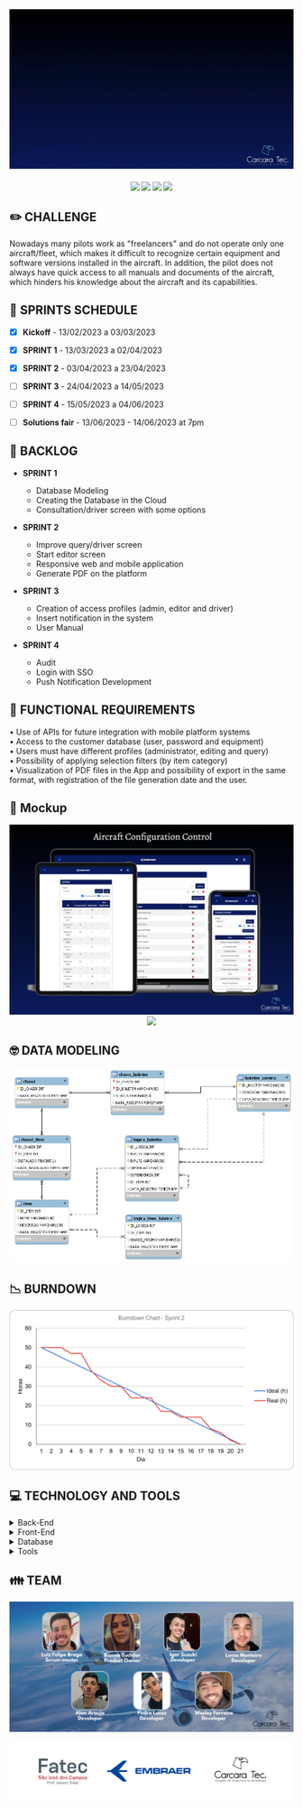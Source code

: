 <div align="center">
  <img src="https://github.com/CarcaraTec/Embraer/blob/636035078aec467e06fe8adb95ccd61343b47fad/Documents/images/Gif_acc.gif">
</div>

<h4 align="center"> 
 <a href="https://docs.oracle.com/en/java/"><img src = "https://img.shields.io/badge/java-%23ED8B00.svg?style=for-the-badge&logo=java&logoColor=white"/></a>
 <a href="https://spring.io/"><img src = "https://img.shields.io/badge/spring-%236DB33F.svg?style=for-the-badge&logo=spring&logoColor=white"/></a>
 <a href="https://vuejs.org/"><img src = "https://img.shields.io/badge/vuejs-%2335495e.svg?style=for-the-badge&logo=vuedotjs&logoColor=%234FC08D"/></a>
 <a href="https://www.oracle.com/br/"><img src = "https://img.shields.io/badge/Oracle-F80000?style=for-the-badge&logo=oracle&logoColor=black"/></a>
</h4>


## ✏️ **CHALLENGE**

Nowadays many pilots work as "freelancers" and do not operate only one aircraft/fleet, which makes it difficult to recognize certain equipment and software versions installed in the aircraft. In addition, the pilot does not always have quick access to all manuals and documents of the aircraft, which hinders his knowledge about the aircraft and its capabilities.

## 📅 **SPRINTS SCHEDULE**

- [x] **Kickoff** - 13/02/2023 a 03/03/2023

- [x] **SPRINT 1** - 13/03/2023 a 02/04/2023

- [x] **SPRINT 2** - 03/04/2023 a 23/04/2023

- [ ] **SPRINT 3** - 24/04/2023 a 14/05/2023

- [ ] **SPRINT 4** - 15/05/2023 a 04/06/2023

- [ ] **Solutions fair** - 13/06/2023 - 14/06/2023 at 7pm



## 🎯 **BACKLOG**

* **SPRINT 1**
    * Database Modeling
    * Creating the Database in the Cloud
    * Consultation/driver screen with some options    

* **SPRINT 2**
   * Improve query/driver screen
   * Start editor screen
   * Responsive web and mobile application
   * Generate PDF on the platform  

* **SPRINT 3**
  * Creation of access profiles (admin, editor and driver)
  * Insert notification in the system
  * User Manual

* **SPRINT 4**
  * Audit
  * Login with SSO
  * Push Notification Development

## 📔 **FUNCTIONAL REQUIREMENTS**

 • Use of APIs for future integration with mobile platform systems <br> 
 • Access to the customer database (user, password and equipment) <br> 
 •	Users must have different profiles (administrator, editing and query) <br> 
 •	Possibility of applying selection filters (by item category) <br> 
 •	Visualization of PDF files in the App and possibility of export in the same format, with registration of the file generation date and the user. <br>


## 🎥 **Mockup**

<div align="center">
  <img src="https://github.com/CarcaraTec/Embraer/blob/636035078aec467e06fe8adb95ccd61343b47fad/Documents/images/mockup3%202.PNG">
  <img src="https://github.com/CarcaraTec/Embraer/blob/63dc37f7219bebdb97773a023a12e027c918d388/Documents/images/Mockup2.gif">
</div>


## 🤓 **DATA MODELING**
![modeling](https://github.com/CarcaraTec/Embraer/blob/0b156ad919d4eb208e279229f70102e46f81e3be/Database/diagrama%20embraer.png)

## 📉 **BURNDOWN**

![burndown](https://github.com/CarcaraTec/Embraer/blob/ce26c62391e44459d0ca6e7679d832bbcc67fa84/Documents/images/burdown.png)

## 💻 **TECHNOLOGY AND TOOLS**

<details>
<summary>Back-End</summary>

- `Java`
- `Spring boot`

</details>

<details>
<summary>Front-End</summary>

- `Vue`
</details>

<details>
<summary>Database</summary>

- `Oracle Autonomous Database`
</details>

<details>
<summary>Tools</summary>

- `Intellij`
- `Visual Studio code`

</details>

## 👪 **TEAM**

![team](https://github.com/CarcaraTec/Embraer/blob/6c43e6e09e3922b10e031b7ae7a109ea76949c12/Documents/images/Team.png)

![logoparceria](https://github.com/CarcaraTec/Embraer/blob/9b4b5521fbbbe12d7fb0e050b68b0589fa078a8a/Documents/images/Logo_parceria.png)
